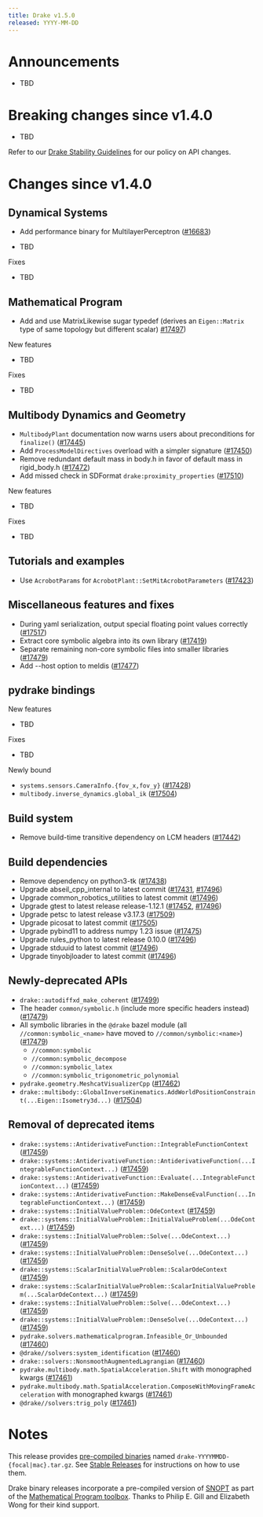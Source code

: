 ```yaml
---
title: Drake v1.5.0
released: YYYY-MM-DD
---
```


# Announcements

* TBD

# Breaking changes since v1.4.0

* TBD

Refer to our [Drake Stability Guidelines](/stable.html) for our policy
on API changes.

# Changes since v1.4.0

## Dynamical Systems

<!-- <relnotes for systems go here> -->

* Add performance binary for MultilayerPerceptron ([#16683][_#16683])

* TBD

Fixes

* TBD

## Mathematical Program

<!-- <relnotes for solvers go here> -->

* Add and use MatrixLikewise sugar typedef (derives an `Eigen::Matrix` type of same topology but different scalar) [#17497][_#17497])

New features

* TBD

Fixes

* TBD

## Multibody Dynamics and Geometry

<!-- <relnotes for geometry,multibody go here> -->

* `MultibodyPlant` documentation now warns users about preconditions for `finalize()` ([#17445][_#17445])
* Add `ProcessModelDirectives` overload with a simpler signature ([#17450][_#17450])
* Remove redundant default mass in body.h in favor of default mass in rigid_body.h ([#17472][_#17472])
* Add missed check in SDFormat `drake:proximity_properties` ([#17510][_#17510])

New features

* TBD

Fixes

* TBD

## Tutorials and examples

<!-- <relnotes for examples,tutorials go here> -->

* Use `AcrobotParams` for `AcrobotPlant::SetMitAcrobotParameters` ([#17423][_#17423])

## Miscellaneous features and fixes

<!-- <relnotes for common,math,lcm,lcmtypes,manipulation,perception go here> -->

* During yaml serialization, output special floating point values correctly ([#17517][_#17517])
* Extract core symbolic algebra into its own library ([#17419][_#17419])
* Separate remaining non-core symbolic files into smaller libraries ([#17479][_#17479])
* Add --host option to meldis ([#17477][_#17477])

## pydrake bindings

<!-- <relnotes for bindings go here> -->

New features

* TBD

Fixes

* TBD

Newly bound

* `systems.sensors.CameraInfo.{fov_x,fov_y}` ([#17428][_#17428])
* `multibody.inverse_dynamics.global_ik` ([#17504][_#17504])

## Build system

<!-- <relnotes for cmake,doc,setup,third_party,tools go here> -->

* Remove build-time transitive dependency on LCM headers ([#17442][_#17442])

## Build dependencies

* Remove dependency on python3-tk ([#17438][_#17438])
* Upgrade abseil_cpp_internal to latest commit ([#17431][_#17431], [#17496][_#17496])
* Upgrade common_robotics_utilities to latest commit ([#17496][_#17496])
* Upgrade gtest to latest release release-1.12.1 ([#17452][_#17452], [#17496][_#17496])
* Upgrade petsc to latest release v3.17.3 ([#17509][_#17509])
* Upgrade picosat to latest commit ([#17505][_#17505])
* Upgrade pybind11 to address numpy 1.23 issue ([#17475][_#17475])
* Upgrade rules_python to latest release 0.10.0 ([#17496][_#17496])
* Upgrade stduuid to latest commit ([#17496][_#17496])
* Upgrade tinyobjloader to latest commit ([#17496][_#17496])

## Newly-deprecated APIs

* `drake::autodiffxd_make_coherent` ([#17499][_#17499])
* The header `common/symbolic.h` (include more specific headers instead) ([#17479][_#17479])
* All symbolic libraries in the `@drake` bazel module (all `//common:symbolic_<name>` have moved to `//common/symbolic:<name>`) ([#17479][_#17479])
  * `//common:symbolic`
  * `//common:symbolic_decompose`
  * `//common:symbolic_latex`
  * `//common:symbolic_trigonometric_polynomial`
* `pydrake.geometry.MeshcatVisualizerCpp` ([#17462][_#17462])
* `drake::multibody::GlobalInverseKinematics.AddWorldPositionConstraint(...Eigen::Isometry3d...)` ([#17504][_#17504])

## Removal of deprecated items

* `drake::systems::AntiderivativeFunction::IntegrableFunctionContext` ([#17459][_#17459])
* `drake::systems::AntiderivativeFunction::AntiderivativeFunction(...IntegrableFunctionContext...)` ([#17459][_#17459])
* `drake::systems::AntiderivativeFunction::Evaluate(...IntegrableFunctionContext...)` ([#17459][_#17459])
* `drake::systems::AntiderivativeFunction::MakeDenseEvalFunction(...IntegrableFunctionContext...)` ([#17459][_#17459])
* `drake::systems::InitialValueProblem::OdeContext` ([#17459][_#17459])
* `drake::systems::InitialValueProblem::InitialValueProblem(...OdeContext...)` ([#17459][_#17459])
* `drake::systems::InitialValueProblem::Solve(...OdeContext...)` ([#17459][_#17459])
* `drake::systems::InitialValueProblem::DenseSolve(...OdeContext...)` ([#17459][_#17459])
* `drake::systems::ScalarInitialValueProblem::ScalarOdeContext` ([#17459][_#17459])
* `drake::systems::ScalarInitialValueProblem::ScalarInitialValueProblem(...ScalarOdeContext...)` ([#17459][_#17459])
* `drake::systems::InitialValueProblem::Solve(...OdeContext...)` ([#17459][_#17459])
* `drake::systems::InitialValueProblem::DenseSolve(...OdeContext...)` ([#17459][_#17459])
* `pydrake.solvers.mathematicalprogram.Infeasible_Or_Unbounded` ([#17460][_#17460])
* `@drake//solvers:system_identification` ([#17460][_#17460])
* `drake::solvers::NonsmoothAugmentedLagrangian` ([#17460][_#17460])
* `pydrake.multibody.math.SpatialAcceleration.Shift` with monographed kwargs ([#17461][_#17461])
* `pydrake.multibody.math.SpatialAcceleration.ComposeWithMovingFrameAcceleration` with monographed kwargs ([#17461][_#17461])
* `@drake//solvers:trig_poly` ([#17461][_#17461])

# Notes


This release provides [pre-compiled binaries](https://github.com/RobotLocomotion/drake/releases/tag/v1.5.0) named
``drake-YYYYMMDD-{focal|mac}.tar.gz``. See [Stable Releases](/from_binary.html#stable-releases) for instructions on how to use them.

Drake binary releases incorporate a pre-compiled version of [SNOPT](https://ccom.ucsd.edu/~optimizers/solvers/snopt/) as part of the
[Mathematical Program toolbox](https://drake.mit.edu/doxygen_cxx/group__solvers.html). Thanks to
Philip E. Gill and Elizabeth Wong for their kind support.

<!-- <begin issue links> -->
[_#16683]: https://github.com/RobotLocomotion/drake/pull/16683
[_#17419]: https://github.com/RobotLocomotion/drake/pull/17419
[_#17423]: https://github.com/RobotLocomotion/drake/pull/17423
[_#17428]: https://github.com/RobotLocomotion/drake/pull/17428
[_#17431]: https://github.com/RobotLocomotion/drake/pull/17431
[_#17438]: https://github.com/RobotLocomotion/drake/pull/17438
[_#17442]: https://github.com/RobotLocomotion/drake/pull/17442
[_#17445]: https://github.com/RobotLocomotion/drake/pull/17445
[_#17450]: https://github.com/RobotLocomotion/drake/pull/17450
[_#17452]: https://github.com/RobotLocomotion/drake/pull/17452
[_#17459]: https://github.com/RobotLocomotion/drake/pull/17459
[_#17460]: https://github.com/RobotLocomotion/drake/pull/17460
[_#17461]: https://github.com/RobotLocomotion/drake/pull/17461
[_#17462]: https://github.com/RobotLocomotion/drake/pull/17462
[_#17472]: https://github.com/RobotLocomotion/drake/pull/17472
[_#17475]: https://github.com/RobotLocomotion/drake/pull/17475
[_#17477]: https://github.com/RobotLocomotion/drake/pull/17477
[_#17479]: https://github.com/RobotLocomotion/drake/pull/17479
[_#17496]: https://github.com/RobotLocomotion/drake/pull/17496
[_#17497]: https://github.com/RobotLocomotion/drake/pull/17497
[_#17499]: https://github.com/RobotLocomotion/drake/pull/17499
[_#17504]: https://github.com/RobotLocomotion/drake/pull/17504
[_#17505]: https://github.com/RobotLocomotion/drake/pull/17505
[_#17509]: https://github.com/RobotLocomotion/drake/pull/17509
[_#17510]: https://github.com/RobotLocomotion/drake/pull/17510
[_#17517]: https://github.com/RobotLocomotion/drake/pull/17517
<!-- <end issue links> -->

<!--
  Current oldest_commit 2b3eeed634be21a963194f301d5c44370e280d33 (exclusive).
  Current newest_commit d8c84aa46cdc708bfa356eb0141f8c463230907a (inclusive).
-->
